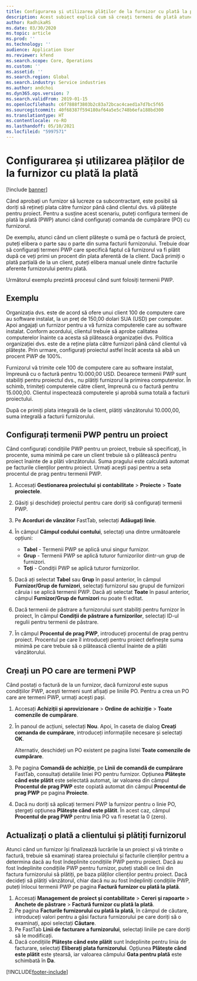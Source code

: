 ```yaml
---
title: Configurarea și utilizarea plăților de la furnizor cu plată la plată
description: Acest subiect explică cum să creați termeni de plată atunci când plătiți (PWP), astfel încât să puteți elibera plăți parțiale de la furnizor, pe baza plăților clienților.
author: RadhikaRS
ms.date: 03/30/2020
ms.topic: article
ms.prod: ''
ms.technology: ''
audience: Application User
ms.reviewer: kfend
ms.search.scope: Core, Operations
ms.custom: ''
ms.assetid: ''
ms.search.region: Global
ms.search.industry: Service industries
ms.author: andchoi
ms.dyn365.ops.version: 7
ms.search.validFrom: 2019-01-15
ms.openlocfilehash: c6f7888f3803b2c83a72bcac4caed1a7d7bc5f65
ms.sourcegitcommit: 40f68387f594180af64a5e5c748b6efa188bd300
ms.translationtype: HT
ms.contentlocale: ro-RO
ms.lasthandoff: 05/10/2021
ms.locfileid: "5997571"
---
```

# <a name="set-up-and-use-pay-when-paid-vendor-payments"></a>Configurarea și utilizarea plăților de la furnizor cu plată la plată

[!include [banner](../includes/banner.md)]

Când aprobați un furnizor să lucreze ca subcontractant, este posibil să doriți să rețineți plata către furnizor până când clientul dvs. vă plătește pentru proiect. Pentru a susține acest scenariu, puteți configura termeni de plată la plată (PWP) atunci când configurați comanda de cumpărare (PO) cu furnizorul.

De exemplu, atunci când un client plătește o sumă pe o factură de proiect, puteți elibera o parte sau o parte din suma facturii furnizorului. Trebuie doar să configurați termeni PWP care specifică faptul că furnizorul va fi plătit după ce veți primi un procent din plata aferentă de la client. Dacă primiți o plată parțială de la un client, puteți elibera manual unele dintre facturile aferente furnizorului pentru plată.

Următorul exemplu prezintă procesul când sunt folosiți termenii PWP.

## <a name="example"></a>Exemplu

Organizația dvs. este de acord să ofere unui client 100 de computere care au software instalat, la un preț de 150,00 dolari SUA (USD) per computer. Apoi angajați un furnizor pentru a vă furniza computerele care au software instalat. Conform acordului, clientul trebuie să aprobe calitatea computerelor înainte ca acesta să plătească organizației dvs. Politica organizației dvs. este de a reține plata către furnizori până când clientul vă plătește. Prin urmare, configurați proiectul astfel încât acesta să aibă un procent PWP de 100%.

Furnizorul vă trimite cele 100 de computere care au software instalat, împreună cu o factură pentru 10.000,00 USD. Deoarece termenii PWP sunt stabiliți pentru proiectul dvs., nu plătiți furnizorul la primirea computerelor. În schimb, trimiteți computerele către client, împreună cu o factură pentru 15.000,00. Clientul inspectează computerele și aprobă suma totală a facturii proiectului.

După ce primiți plata integrală de la client, plătiți vânzătorului 10.000,00, suma integrală a facturii furnizorului.

## <a name="set-up-pwp-terms-for-a-project"></a>Configurați termenii PWP pentru un proiect

Când configurați condițiile PWP pentru un proiect, trebuie să specificați, în procente, suma minimă pe care un client trebuie să o plătească pentru proiect înainte de a plăti vânzătorului. Suma pragului este calculată automat pe facturile clienților pentru proiect. Urmați acești pași pentru a seta procentul de prag pentru termenii PWP.

1. Accesați **Gestionarea proiectului și contabilitate** \> **Proiecte** \> **Toate proiectele**.
2. Găsiți și deschideți proiectul pentru care doriți să configurați termenii PWP.
3. Pe **Acorduri de vânzător** FastTab, selectați **Adăugați linie**.
3. În câmpul **Câmpul codului contului**, selectați una dintre următoarele opțiuni:

    - **Tabel** - Termenii PWP se aplică unui singur furnizor.
    - **Grup** - Termenii PWP se aplică tuturor furnizorilor dintr-un grup de furnizori.
    - **Toți** - Condiții PWP se aplică tuturor furnizorilor.

4. Dacă ați selectat **Tabel** sau **Grup** în pasul anterior, în câmpul **Furnizor/Grup de furnizori**, selectați furnizorul sau grupul de furnizori căruia i se aplică termenii PWP. Dacă ați selectat **Toate** în pasul anterior, câmpul **Furnizor/Grup de furnizori** nu poate fi editat.
5. Dacă termenii de păstrare a furnizorului sunt stabiliți pentru furnizor în proiect, în câmpul **Condiții de păstrare a furnizorilor**, selectați ID-ul regulii pentru termenii de păstrare.
6. În câmpul **Procentul de prag PWP**, introduceți procentul de prag pentru proiect. Procentul pe care îl introduceți pentru proiect definește suma minimă pe care trebuie să o plătească clientul înainte de a plăti vânzătorului.

## <a name="create-a-po-that-has-pwp-terms"></a>Creați un PO care are termeni PWP

Când postați o factură de la un furnizor, dacă furnizorul este supus condițiilor PWP, acești termeni sunt afișați pe liniile PO. Pentru a crea un PO care are termeni PWP, urmați acești pași.

1. Accesați **Achiziții și aprovizionare** \> **Ordine de achiziție** \> **Toate comenzile de cumpărare**.
2. În panoul de acțiuni, selectați **Nou**. Apoi, în caseta de dialog **Creați comanda de cumpărare**, introduceți informațiile necesare și selectați **OK**.

    Alternativ, deschideți un PO existent pe pagina listei **Toate comenzile de cumpărare**.

4. Pe pagina **Comandă de achiziție**, pe **Linii de comandă de cumpărare** FastTab, consultați detaliile liniei PO pentru furnizor. Opțiunea **Plătește când este plătit** este selectată automat, iar valoarea din câmpul **Procentul de prag PWP** este copiată automat din câmpul **Procentul de prag PWP** pe pagina **Proiecte**.
6. Dacă nu doriți să aplicați termeni PWP la furnizor pentru o linie PO, ștergeți opțiunea **Plătește când este plătit**. În acest caz, câmpul **Procentul de prag PWP** pentru linia PO va fi resetat la 0 (zero).

## <a name="update-a-customer-payment-and-pay-the-vendor"></a>Actualizați o plată a clientului și plătiți furnizorul

Atunci când un furnizor își finalizează lucrările la un proiect și vă trimite o factură, trebuie să examinați starea proiectului și facturile clienților pentru a determina dacă au fost îndeplinite condițiile PWP pentru proiect. Dacă au fost îndeplinite condițiile PWP pentru furnizor, puteți stabili ce linii din factura furnizorului să plătiți, pe baza plăților clienților pentru proiect. Dacă decideți să plătiți vânzătorul, chiar dacă nu au fost îndepliniți condițiile PWP, puteți înlocui termenii PWP pe pagina **Factură furnizor cu plată la plată**.

1. Accesați **Management de proiect și contabilitate** \> **Cereri și rapoarte** \> **Anchete de păstrare** \> **Factură furnizor cu plată la plată**.
2. Pe pagina **Facturile furnizorului cu plată la plată**, în câmpul de căutare, introduceți valori pentru a găsi factura furnizorului pe care doriți să o examinați, apoi selectați **Căutare**.
3. Pe FastTab **Linii de facturare a furnizorului**, selectați liniile pe care doriți să le modificați.
4. Dacă condițiile **Plătește când este plătit** sunt îndeplinite pentru linia de facturare, selectați **Eliberați plata furnizorului**. Opțiunea **Plătește când este plătit** este ștearsă, iar valoarea câmpului **Gata pentru plată** este schimbată în **Da**.


[!INCLUDE[footer-include](../includes/footer-banner.md)]